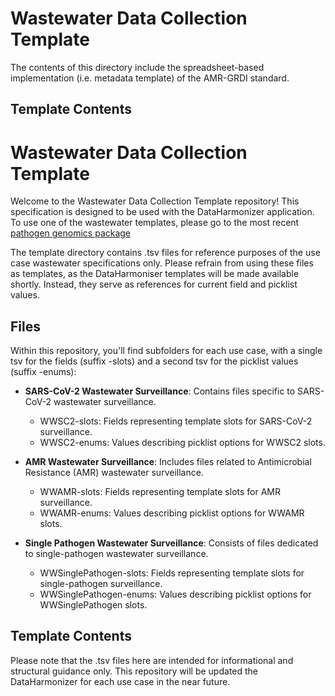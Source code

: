 # Wastewater Data Collection Template

The contents of this directory include the spreadsheet-based implementation (i.e. metadata template) of the AMR-GRDI standard.

## Template Contents

# Wastewater Data Collection Template

Welcome to the Wastewater Data Collection Template repository! This specification is designed to be used with the DataHarmonizer application. To use one of the wastewater templates, please go to the most recent [pathogen genomics package](https://github.com/cidgoh/pathogen-genomics-package/releases/tag/PGPv5.0.1)

The template directory contains .tsv files for reference purposes of the use case wastewater specifications only. Please refrain from using these files as templates, as the DataHarmoniser templates will be made available shortly. Instead, they serve as references for current field and picklist values.


## Files

Within this repository, you'll find subfolders for each use case, with a single tsv for the fields (suffix -slots) and a second tsv for the picklist values (suffix -enums):

- **SARS-CoV-2 Wastewater Surveillance**: Contains files specific to SARS-CoV-2 wastewater surveillance.
    - WWSC2-slots: Fields representing template slots for SARS-CoV-2 surveillance.
    - WWSC2-enums: Values describing picklist options for WWSC2 slots.

- **AMR Wastewater Surveillance**: Includes files related to Antimicrobial Resistance (AMR) wastewater surveillance.
    - WWAMR-slots: Fields representing template slots for AMR surveillance.
    - WWAMR-enums: Values describing picklist options for WWAMR slots.

- **Single Pathogen Wastewater Surveillance**: Consists of files dedicated to single-pathogen wastewater surveillance.
    - WWSinglePathogen-slots: Fields representing template slots for single-pathogen surveillance.
    - WWSinglePathogen-enums: Values describing picklist options for WWSinglePathogen slots.

## Template Contents

Please note that the .tsv files here are intended for informational and structural guidance only. This repository will be updated the DataHarmonizer for each use case in the near future.
